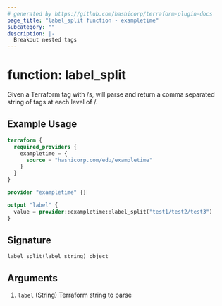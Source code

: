 ```yaml
---
# generated by https://github.com/hashicorp/terraform-plugin-docs
page_title: "label_split function - exampletime"
subcategory: ""
description: |-
  Breakout nested tags
---
```


# function: label_split

Given a Terraform tag with /s, will parse and return a comma separated string of tags at each level of /.

## Example Usage

```terraform
terraform {
  required_providers {
    exampletime = {
      source = "hashicorp.com/edu/exampletime"
    }
  }
}

provider "exampletime" {}

output "label" {
  value = provider::exampletime::label_split("test1/test2/test3")
}
```

## Signature

<!-- signature generated by tfplugindocs -->
```text
label_split(label string) object
```

## Arguments

<!-- arguments generated by tfplugindocs -->
1. `label` (String) Terraform string to parse
